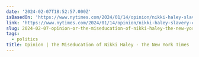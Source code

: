 ```yaml
---
date: '2024-02-07T18:52:57.000Z'
isBasedOn: 'https://www.nytimes.com/2024/01/14/opinion/nikki-haley-slavery-civil-war.html'
link: 'https://www.nytimes.com/2024/01/14/opinion/nikki-haley-slavery-civil-war.html'
slug: 2024-02-07-opinion-or-the-miseducation-of-nikki-haley-the-new-york-times
tags:
  - politics
title: Opinion | The Miseducation of Nikki Haley - The New York Times
---
```


